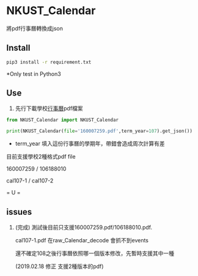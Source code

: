 # **NKUST_Calendar**

將pdf行事曆轉換成json

## Install

```bash
pip3 install -r requirement.txt
```

*Only test in Python3

## Use

1. 先行下載學校[行事曆](https://www.nkust.edu.tw/p/404-1000-4622.php)pdf檔案



```python
from NKUST_Calendar import NKUST_Calendar

print(NKUST_Calendar(file='160007259.pdf',term_year=107).get_json())

```

* term_year 填入這份行事曆的學期年，帶錯會造成周次計算有差

目前支援學校2種格式pdf file 

160007259 / 106188010

cal107-1  / cal107-2 



= U = 



## issues

1. (完成) 測試後目前只支援160007259.pdf/106188010.pdf. 

   cal107-1.pdf 在raw_Calendar_decode 會抓不到events 

   還不確定108之後行事曆依照哪一個版本修改，先暫時支援其中一種

   (2019.02.18 修正 支援2種版本的pdf)



